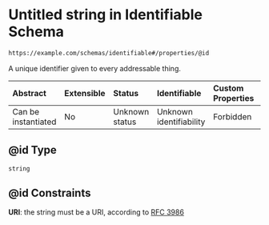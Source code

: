 # Untitled string in Identifiable Schema

```txt
https://example.com/schemas/identifiable#/properties/@id
```

A unique identifier given to every addressable thing.

| Abstract            | Extensible | Status         | Identifiable            | Custom Properties | Additional Properties | Access Restrictions | Defined In                                                                                        |
| :------------------ | :--------- | :------------- | :---------------------- | :---------------- | :-------------------- | :------------------ | :------------------------------------------------------------------------------------------------ |
| Can be instantiated | No         | Unknown status | Unknown identifiability | Forbidden         | Allowed               | none                | [identifiable.schema.json*](../generated-schemas/identifiable.schema.json "open original schema") |

## @id Type

`string`

## @id Constraints

**URI**: the string must be a URI, according to [RFC 3986](https://tools.ietf.org/html/rfc3986 "check the specification")
